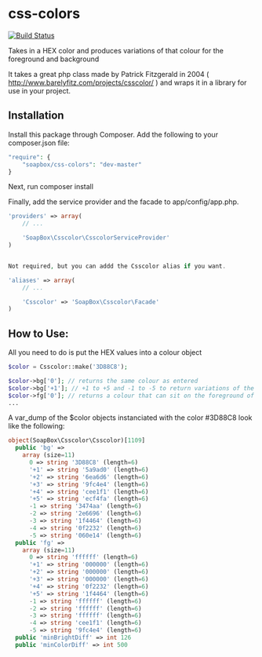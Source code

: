 css-colors
==========

[![Build Status](https://travis-ci.org/SoapBox/css-colors.svg?branch=master)](https://travis-ci.org/SoapBox/css-colors)

Takes in a HEX color and produces variations of that colour for the foreground and background

It takes a great php class made by Patrick Fitzgerald in 2004 ( http://www.barelyfitz.com/projects/csscolor/ ) and wraps it in a library for use in your project.

## Installation

Install this package through Composer. Add the following to your composer.json file:
```php
"require": {
    "soapbox/css-colors": "dev-master"
}
```
Next, run composer install

Finally, add the service provider and the facade to app/config/app.php.
```php
'providers' => array(
    // ...

    'SoapBox\Csscolor\CsscolorServiceProvider'
)


Not required, but you can addd the Csscolor alias if you want.

'aliases' => array(
    // ...

    'Csscolor' => 'SoapBox\Csscolor\Facade'
)
```


## How to Use:

All you need to do is put the HEX values into a colour object
```php
$color = Csscolor::make('3D88C8');

$color->bg['0']; // returns the same colour as entered
$color->bg['+1']; // +1 to +5 and -1 to -5 to return variations of the colour to work with gradiants
$color->fg['0']; // returns a colour that can sit on the foreground of the defined hex value
...

```

A var_dump of the $color objects instanciated with the color #3D88C8 look like the following:
```php
object(SoapBox\Csscolor\Csscolor)[1109]
  public 'bg' => 
    array (size=11)
      0 => string '3D88C8' (length=6)
      '+1' => string '5a9ad0' (length=6)
      '+2' => string '6ea6d6' (length=6)
      '+3' => string '9fc4e4' (length=6)
      '+4' => string 'cee1f1' (length=6)
      '+5' => string 'ecf4fa' (length=6)
      -1 => string '3474aa' (length=6)
      -2 => string '2e6696' (length=6)
      -3 => string '1f4464' (length=6)
      -4 => string '0f2232' (length=6)
      -5 => string '060e14' (length=6)
  public 'fg' => 
    array (size=11)
      0 => string 'ffffff' (length=6)
      '+1' => string '000000' (length=6)
      '+2' => string '000000' (length=6)
      '+3' => string '000000' (length=6)
      '+4' => string '0f2232' (length=6)
      '+5' => string '1f4464' (length=6)
      -1 => string 'ffffff' (length=6)
      -2 => string 'ffffff' (length=6)
      -3 => string 'ffffff' (length=6)
      -4 => string 'cee1f1' (length=6)
      -5 => string '9fc4e4' (length=6)
  public 'minBrightDiff' => int 126
  public 'minColorDiff' => int 500
```
